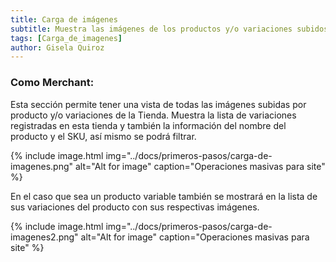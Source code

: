 ```yaml
---
title: Carga de imágenes
subtitle: Muestra las imágenes de los productos y/o variaciones subidos.
tags: [Carga_de_imagenes]
author: Gisela Quiroz
---
```

### **Como Merchant:**

Esta sección permite tener una vista de todas las imágenes subidas por producto y/o variaciones de la Tienda.
Muestra la lista de variaciones registradas en esta tienda y también la información del nombre del producto y el SKU, así mismo se podrá filtrar.

{% include image.html img="../docs/primeros-pasos/carga-de-imagenes.png" alt="Alt for image" caption="Operaciones masivas para site" %}

En el caso que sea un producto variable también se mostrará en la lista de sus variaciones del producto con sus respectivas imágenes.

{% include image.html img="../docs/primeros-pasos/carga-de-imagenes2.png" alt="Alt for image" caption="Operaciones masivas para site" %}


